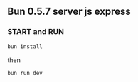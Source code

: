 ## Bun 0.5.7 server js express

### START and RUN

```bash
bun install
```
then
```bash
bun run dev
```

